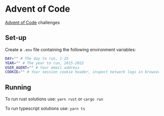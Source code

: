 # Advent of Code

[Advent of Code](https://adventofcode.com/) challenges

## Set-up

Create a `.env` file containing the following environment variables:

```sh
DAY="" # The day to run, 1-25
YEAR="" # The year to run, 2015-2022
USER_AGENT="" # Your email address
COOKIE="" # Your session cookie header, inspect network logs in browser to find yours
```

## Running

To run rust solutions use: `yarn rust` or `cargo run`

To run typescript solutions use: `yarn ts`
